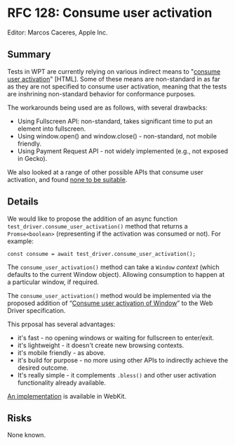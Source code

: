 # RFC 128: Consume user activation 

Editor: Marcos Caceres, Apple Inc.

## Summary 

Tests in WPT are currently relying on various indirect means to "[consume user activation](https://html.spec.whatwg.org/#consume-user-activation)" [HTML].
Some of these means are non-standard in as far as they are not specified to consume user activation, meaning that the tests are inshrining non-standard behavior for conformance purposes.

The workarounds being used are as follows, with several drawbacks:

* Using Fullscreen API: non-standard, takes significant time to put an element into fullscreen. 
* Using window.open() and window.close() - non-standard, not mobile friendly. 
* Using Payment Request API - not widely implemented (e.g., not exposed in Gecko). 

We also looked at a range of other possible APIs that consume user activation, and found [none to be suitable](https://github.com/web-platform-tests/wpt/issues/36727#issuecomment-1296349964). 

## Details 

We would like to propose the addition of an async function `test_driver.consume_user_activation()` method that returns a `Promse<boolean>` (representing if the activation was consumed or not). For example: 

```
const consume = await test_driver.consume_user_activation();
```

The `consume_user_activation()` method can take a `Window` <var>context</var> (which defaults to the current Window object). Allowing consumption to happen at a particular window, if required. 

The `consume_user_activation()` method would be implemented via the proposed addition of “[Consume user activation of Window](https://github.com/w3c/webdriver/pull/1695)” to the Web Driver specification.

This prposal has several advantages:
 * it's fast - no opening windows or waiting for fullscreen to enter/exit.  
 * it's lightweight - it doesn't create new browsing contexts.
 * it's mobile friendly - as above.  
 * it's build for purpose - no more using other APIs to indirectly achieve the desired outcome.
 * It's really simple - it complements `.bless()` and other user activation functionality already available.  

[An implementation](https://github.com/WebKit/WebKit/pull/6539) is available in WebKit.  

## Risks

None known. 
